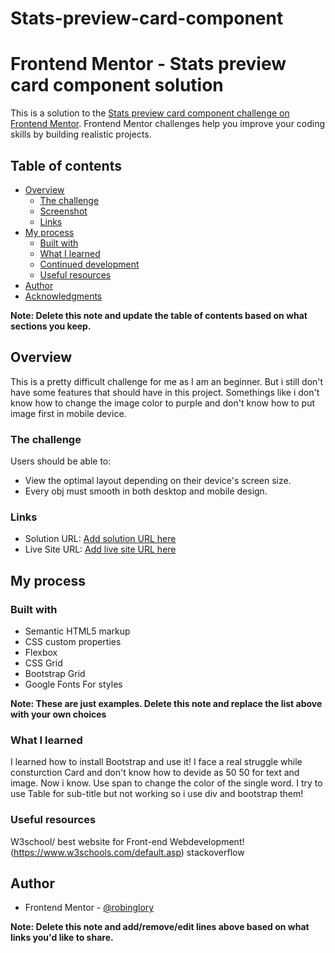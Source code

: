 # Stats-preview-card-component

# Frontend Mentor - Stats preview card component solution

This is a solution to the [Stats preview card component challenge on Frontend Mentor](https://www.frontendmentor.io/challenges/stats-preview-card-component-8JqbgoU62). Frontend Mentor challenges help you improve your coding skills by building realistic projects. 

## Table of contents

- [Overview](#overview)
  - [The challenge](#the-challenge)
  - [Screenshot](#screenshot)
  - [Links](#links)
- [My process](#my-process)
  - [Built with](#built-with)
  - [What I learned](#what-i-learned)
  - [Continued development](#continued-development)
  - [Useful resources](#useful-resources)
- [Author](#author)
- [Acknowledgments](#acknowledgments)

**Note: Delete this note and update the table of contents based on what sections you keep.**

## Overview
This is a pretty difficult challenge for me as I am an beginner.
But i still don't have some features that should have in this project.
Somethings like i don't know how to change the image color to purple and don't know how to put image first in mobile device.

### The challenge

Users should be able to:

- View the optimal layout depending on their device's screen size.
- Every obj must smooth in both desktop and mobile design.

### Links

- Solution URL: [Add solution URL here](https://your-solution-url.com)
- Live Site URL: [Add live site URL here](https://your-live-site-url.com)

## My process

### Built with

- Semantic HTML5 markup
- CSS custom properties
- Flexbox
- CSS Grid
- Bootstrap Grid
- Google Fonts
For styles

**Note: These are just examples. Delete this note and replace the list above with your own choices**

### What I learned
  I learned how to install Bootstrap and use it!
  I face a real struggle while consturction Card and don't know how to devide as 50 50 for text and image.
  Now i know.
  Use span to change the color of the single word.
  I try to use Table for sub-title but not working so i use div and bootstrap them!

### Useful resources

W3school/ best website for Front-end Webdevelopment!
(https://www.w3schools.com/default.asp)
stackoverflow 

## Author

- Frontend Mentor - [@robinglory](https://www.frontendmentor.io/profile/robinglory)

**Note: Delete this note and add/remove/edit lines above based on what links you'd like to share.**


